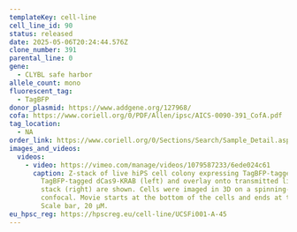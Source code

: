 ```yaml
---
templateKey: cell-line
cell_line_id: 90
status: released
date: 2025-05-06T20:24:44.576Z
clone_number: 391
parental_line: 0
gene:
  - CLYBL safe harbor
allele_count: mono
fluorescent_tag:
  - TagBFP
donor_plasmid: https://www.addgene.org/127968/
cofa: https://www.coriell.org/0/PDF/Allen/ipsc/AICS-0090-391_CofA.pdf
tag_location:
  - NA
order_link: https://www.coriell.org/0/Sections/Search/Sample_Detail.aspx?Ref=AICS-0090-391&PgId=166
images_and_videos:
  videos:
    - video: https://vimeo.com/manage/videos/1079587233/6ede024c61
      caption: Z-stack of live hiPS cell colony expressing TagBFP-tagged dCas9-KRAB.
        TagBFP-tagged dCas9-KRAB (left) and overlay onto transmitted light image
        stack (right) are shown. Cells were imaged in 3D on a spinning-disk
        confocal. Movie starts at the bottom of the cells and ends at the top.
        Scale bar, 20 μM.
eu_hpsc_reg: https://hpscreg.eu/cell-line/UCSFi001-A-45
---
```

